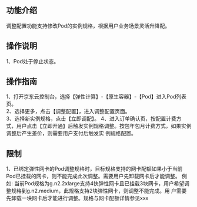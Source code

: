 ## 功能介绍  
  调整配置功能支持修改Pod的实例规格，根据用户业务场景灵活升降配。  
## 操作说明  
  1、Pod处于停止状态。  
## 操作指南  
  1、打开京东云控制台，选择【弹性计算】-【原生容器】-【Pod】进入Pod列表页。   
  2、选择更多，点击【调整配置】，进入调整配置页面。  
  3、选择新实例规格，点击【立即调配】。
  4、进入订单确认页，按配置计费方式，用户点击【立即开通】后触发实例规格调整。按包年包月计费方式，如果实例调整后产生差价，则需要用户支付后触发实      例规格配置。
## 限制
  1、已绑定弹性网卡的Pod调整规格时，目标规格支持的网卡配额如果小于当前Pod已挂载的网卡，则不能完成此次调整。需要用户先卸载网卡后才能调整。      例如: 当前Pod规格为g.n2.2xlarge支持4快弹性网卡且已挂载3块网卡，用户希望调整规格到g.n2.medium，此规格支持2块弹性网卡，则调整不能完成。用      户需要先卸载一块网卡后才能进行调整。规格与网卡配额详情参见xxx
